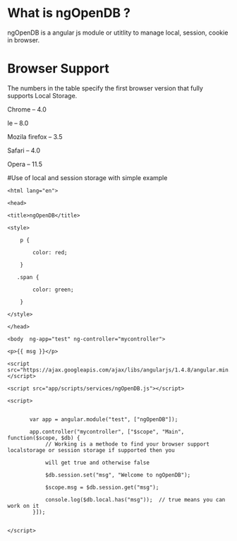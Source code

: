 # What is ngOpenDB ?
ngOpenDB is a angular js module or utitlity to manage local, session, cookie in browser.

# Browser Support
The numbers in the table specify the first browser version that fully supports Local Storage.

Chrome – 4.0

Ie – 8.0

Mozila firefox – 3.5

Safari – 4.0

Opera – 11.5

#Use of local and session storage with simple example

  <!DOCTYPE html>

    <html lang="en">

    <head>

    <title>ngOpenDB</title>

    <style>

        p {

            color: red;

        }

       .span {

            color: green;

        }

    </style>

    </head>

    <body  ng-app="test" ng-controller="mycontroller">

    <p>{{ msg }}</p>    

    <script src="https://ajax.googleapis.com/ajax/libs/angularjs/1.4.8/angular.min.js"></script>

    <script src="app/scripts/services/ngOpenDB.js"></script>

    <script>


           var app = angular.module("test", ["ngOpenDB"]);

           app.controller("mycontroller", ["$scope", "Main", function($scope, $db) {
                // Working is a methode to find your browser support localstorage or session storage if supported then you

                will get true and otherwise false

                $db.session.set("msg", "Welcome to ngOpenDB");

                $scope.msg = $db.session.get("msg");

                console.log($db.local.has("msg"));  // true means you can work on it
            }]);


    </script>

</body>

</html>
